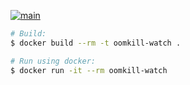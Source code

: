 [![main](https://github.com/flowerinthenight/oomkill-watch/actions/workflows/main.yml/badge.svg)](https://github.com/flowerinthenight/oomkill-watch/actions/workflows/main.yml)

```sh
# Build:
$ docker build --rm -t oomkill-watch .

# Run using docker:
$ docker run -it --rm oomkill-watch
```
